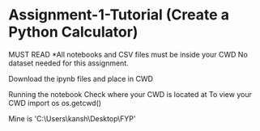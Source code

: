 # Assignment-1-Tutorial (Create a Python Calculator)
MUST READ
*All notebooks and CSV files must be inside your CWD
No dataset needed for this assignment.

Download the ipynb files and place in CWD

Running the notebook
Check where your CWD is located at
To view your CWD import os os.getcwd()

Mine is 'C:\Users\kansh\Desktop\FYP'
